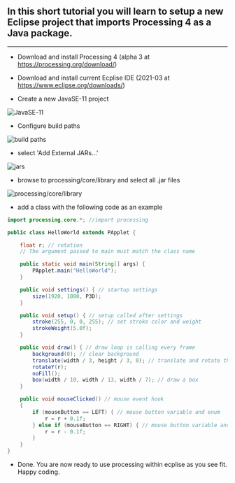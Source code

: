 ## In this short tutorial you will learn to setup a new Eclipse project that imports Processing 4 as a Java package.

---

- Download and install Processing 4 (alpha 3 at https://processing.org/download/)

- Download and install current Ecplise IDE (2021-03 at https://www.eclipse.org/downloads/)

- Create a new JavaSE-11 project
  
![JavaSE-11](/imgs/eclipse/ecplipse1.png "JavaSE-11")

- Configure build paths
  
![build paths](/imgs/eclipse/ecplipse2.png "build paths")

- select 'Add External JARs...'

![jars](/imgs/eclipse/ecplipse3.png "jars")

- browse to processing/core/library and select all .jar files

![processing/core/library](/imgs/eclipse/ecplipse4.png "processing/core/library")

- add a class with the following code as an example
```java
import processing.core.*; //import processing

public class HelloWorld extends PApplet {

	float r; // rotation
	// The argument passed to main must match the class name

	public static void main(String[] args) {
		PApplet.main("HelloWorld");
	}

	public void settings() { // startup settings
		size(1920, 1080, P3D);
	}

	public void setup() { // setup called after settings
		stroke(255, 0, 0, 255); // set stroke color and weight
		strokeWeight(5.0f);
	}

	public void draw() { // draw loop is calling every frame
		background(0); // clear background
		translate(width / 3, height / 3, 0); // translate and rotate the coord system
		rotateY(r);
		noFill();
		box(width / 10, width / 13, width / 7); // draw a box
	}

	public void mouseClicked() // mouse event hook
	{
		if (mouseButton == LEFT) { // mouse button variable and enum
			r = r + 0.1f;
		} else if (mouseButton == RIGHT) { // mouse button variable and enum
			r = r - 0.1f;
		}
	}
}
```
- Done. You are now ready to use processing within ecplise as you see fit. Happy coding.